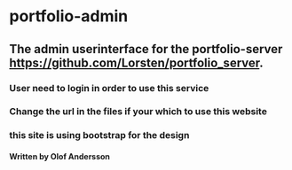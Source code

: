# portfolio-admin

## The admin userinterface for the portfolio-server https://github.com/Lorsten/portfolio_server.

### User need to login in order to use this service

### Change the url in the files if your which to use this website

### this site is using bootstrap for the design


#### Written by Olof Andersson
